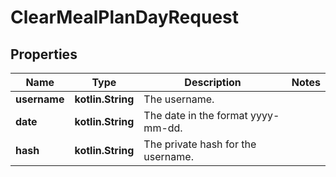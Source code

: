 
# ClearMealPlanDayRequest

## Properties
Name | Type | Description | Notes
------------ | ------------- | ------------- | -------------
**username** | **kotlin.String** | The username. | 
**date** | **kotlin.String** | The date in the format yyyy-mm-dd. | 
**hash** | **kotlin.String** | The private hash for the username. | 



